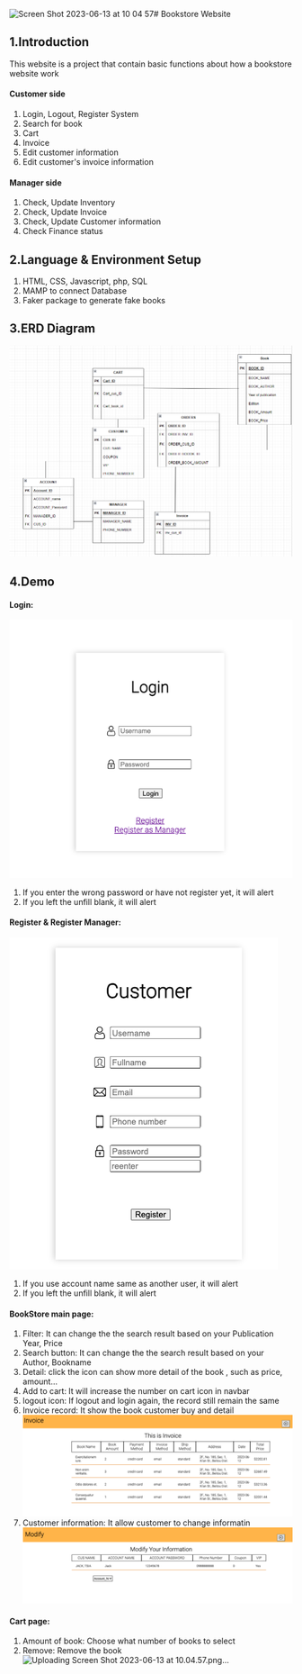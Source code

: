 ![Screen Shot 2023-06-13 at 10 04 57](https://github.com/Ray-red-byte/BookStore_Webiste/assets/72739609/377d5368-c06c-44e6-9ddc-71d66dcaad98)# Bookstore Website
## 1.Introduction
This website is a project that contain basic functions about how a bookstore website work

#### Customer side 
 1. Login, Logout, Register System
 2. Search for book
 3. Cart
 4. Invoice
 5. Edit customer information
 6. Edit customer's invoice information

#### Manager side
 1. Check, Update Inventory
 2. Check, Update Invoice
 3. Check, Update Customer information
 4. Check Finance status

## 2.Language & Environment Setup
 1. HTML, CSS, Javascript, php, SQL
 2. MAMP to connect Database
 3. Faker package to generate fake books

## 3.ERD Diagram
![ERD Diagram](demo_img/ERD.png)

## 4.Demo
#### Login:
![Login](demo_img/login.png)
 1. If you enter the wrong password or have not register yet, it will alert
 2. If you left the unfill blank, it will alert
#### Register & Register Manager:
![Login](demo_img/register.png)
 1. If you use account name same as another user, it will alert
 2. If you left the unfill blank, it will alert
#### BookStore main page:
 1. Filter: It can change the the search result based on your Publication Year, Price
 2. Search button: It can change the the search result based on your Author, Bookname
 3. Detail: click the icon can show more detail of the book , such as price, amount...
 4. Add to cart: It will increase the number on cart icon in navbar
 5. logout icon: If logout and login again, the record still remain the same
 6. Invoice record: It show the book customer buy and detail
    ![Customer Invoice](demo_img/cus_invoice.png)
 7. Customer information: It allow customer to change informatin
    ![Customer Information](demo_img/cus_info.png)


#### Cart page:
  1. Amount of book: Choose what number of books to select
  2. Remove: Remove the book
![Uploading Screen Shot 2023-06-13 at 10.04.57.png…]()


    


